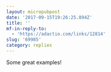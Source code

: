 ```yaml
---
layout: micropubpost
date: '2017-09-15T19:26:25.894Z'
title: ''
mf-in-reply-to:
  - 'https://adactio.com/links/12814'
slug: '69985'
category: replies
---
```

Some great examples!
